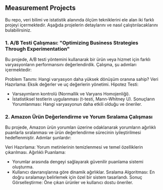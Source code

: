 ## Measurement Projects
Bu repo, veri bilimi ve istatistik alanında ölçüm tekniklerini ele alan iki farklı projeyi içermektedir. Aşağıda projelerin detaylarını ve nasıl çalıştırılacaklarını bulabilirsiniz.

### 1. A/B Testi Çalışması: "Optimizing Business Strategies Through Experimentation"
Bu projede, A/B testi yöntemini kullanarak bir ürün veya hizmet için farklı varyasyonların performansını değerlendirdik. Çalışma, şu adımları içermektedir:

Problem Tanımı: Hangi varyasyon daha yüksek dönüşüm oranına sahip?
Veri Hazırlama: Eksik değerler ve uç değerlerin yönetimi.
Hipotez Testi:
- Varsayımların kontrolü (Normallik ve Varyans Homojenliği).
- İstatistiksel testlerin uygulanması (t-testi, Mann-Whitney U).
Sonuçların Yorumlanması: Hangi varyasyonun daha etkili olduğu ve öneriler.


### 2. Amazon Ürün Değerlendirme ve Yorum Sıralama Çalışması
Bu projede, Amazon ürün yorumları üzerine odaklanarak yorumların ağırlıklı puanlarla sıralanması ve ürün değerlendirme sürecinin iyileştirilmesi hedeflenmiştir. Adımlar şunlardır:

Veri Hazırlama: Yorum metinlerinin temizlenmesi ve temel özelliklerin çıkarılması.
Ağırlıklı Puanlama:
- Yorumlar arasında dengeyi sağlayarak güvenilir puanlama sistemi oluşturma.
- Kullanıcı davranışlarına göre dinamik ağırlıklar.
Sıralama Algoritması: En doğru sıralamayı belirlemek için özel bir sistem tasarlandı.
Sonuç Görselleştirme: Öne çıkan ürünler ve kullanıcı dostu öneriler.
